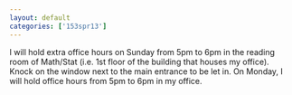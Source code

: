 ```yaml
---
layout: default
categories: ['153spr13']
---
```


I will hold extra office hours on Sunday from 5pm to 6pm in the reading room of Math/Stat (i.e. 1st floor of the building that houses my office). Knock on the window next to the main entrance to be let in. On Monday, I will hold office hours from 5pm to 6pm in my office.
